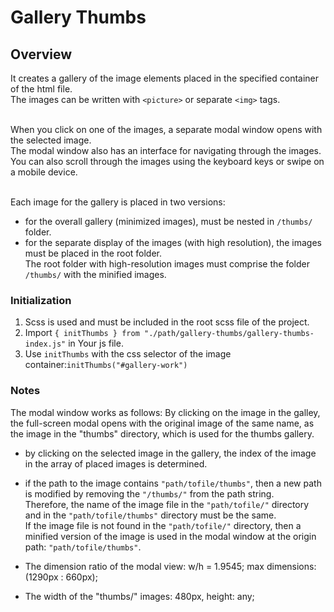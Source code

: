 # Gallery Thumbs
## Overview
It creates a gallery of the image elements placed in the specified container of the html file.
<br>The images can be written with `<picture>` or separate `<img>` tags.

<br>When you click on one of the images, a separate modal window opens with the selected image.
<br>The modal window also has an interface for navigating through the images. You can also scroll through the images 
using the keyboard keys or swipe on a mobile device.

<br>Each image for the gallery is placed in two versions:
- for the overall gallery (minimized images), must be nested in `/thumbs/` folder.
- for the separate display of the images (with high resolution), the images must be placed in the
root folder.
<br>The root folder with high-resolution images must comprise the folder `/thumbs/` with the minified images.

### Initialization

1. Scss is used and must be included in the root scss file of the project.
2. Import `{ initThumbs } from "./path/gallery-thumbs/gallery-thumbs-index.js"` in Your js file.
3. Use `initThumbs` with the css selector of the image container:`initThumbs("#gallery-work")`

### Notes
The modal window works as follows:
By clicking on the image in the galley, the full-screen modal opens with the original image of the same name, as the
image in the "thumbs" directory, which is used for the thumbs gallery.
- by clicking on the selected image in the gallery, the index of the image in the array of placed images is determined.
- if the path to the image contains `"path/tofile/thumbs"`, then a new path is modified by removing the `"/thumbs/"` 
from the path string.
  <br>Therefore, the name of the image file in the `"path/tofile/"` directory and in the `"path/tofile/thumbs"` 
directory must be the same.
  <br>If the image file is not found in the `"path/tofile/"` directory, then a minified version of the image is used 
in the modal window at the origin path: `"path/tofile/thumbs"`.

- The dimension ratio of the modal view: w/h = 1.9545; max dimensions: (1290px : 660px);
- The width of the "thumbs/" images: 480px, height: any;